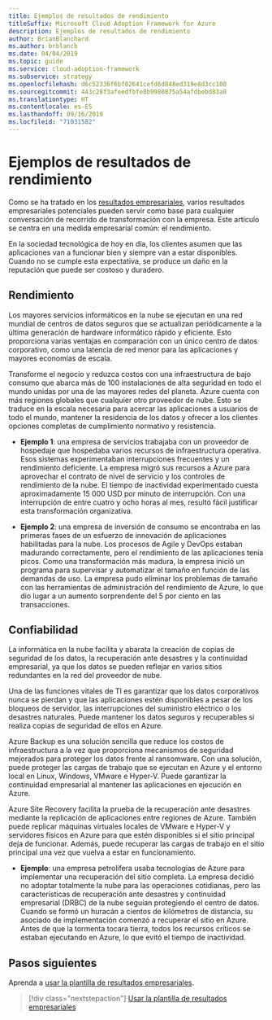 ```yaml
---
title: Ejemplos de resultados de rendimiento
titleSuffix: Microsoft Cloud Adoption Framework for Azure
description: Ejemplos de resultados de rendimiento
author: BrianBlanchard
ms.author: brblanch
ms.date: 04/04/2019
ms.topic: guide
ms.service: cloud-adoption-framework
ms.subservice: strategy
ms.openlocfilehash: d6c52336f6bf02641cefd6d848ed319e8d3cc100
ms.sourcegitcommit: 443c28f3afeedfbfe8b9980875a54afdbebd83a8
ms.translationtype: HT
ms.contentlocale: es-ES
ms.lasthandoff: 09/16/2019
ms.locfileid: "71031582"
---
```

# <a name="examples-of-performance-outcomes"></a>Ejemplos de resultados de rendimiento

Como se ha tratado en los [resultados empresariales](./index.md), varios resultados empresariales potenciales pueden servir como base para cualquier conversación de recorrido de transformación con la empresa. Este artículo se centra en una medida empresarial común: el rendimiento.

En la sociedad tecnológica de hoy en día, los clientes asumen que las aplicaciones van a funcionar bien y siempre van a estar disponibles. Cuando no se cumple esta expectativa, se produce un daño en la reputación que puede ser costoso y duradero.

## <a name="performance"></a>Rendimiento

Los mayores servicios informáticos en la nube se ejecutan en una red mundial de centros de datos seguros que se actualizan periódicamente a la última generación de hardware informático rápido y eficiente. Esto proporciona varias ventajas en comparación con un único centro de datos corporativo, como una latencia de red menor para las aplicaciones y mayores economías de escala.

Transforme el negocio y reduzca costos con una infraestructura de bajo consumo que abarca más de 100 instalaciones de alta seguridad en todo el mundo unidas por una de las mayores redes del planeta. Azure cuenta con más regiones globales que cualquier otro proveedor de nube. Esto se traduce en la escala necesaria para acercar las aplicaciones a usuarios de todo el mundo, mantener la residencia de los datos y ofrecer a los clientes opciones completas de cumplimiento normativo y resistencia.

- **Ejemplo 1**: una empresa de servicios trabajaba con un proveedor de hospedaje que hospedaba varios recursos de infraestructura operativa. Esos sistemas experimentaban interrupciones frecuentes y un rendimiento deficiente. La empresa migró sus recursos a Azure para aprovechar el contrato de nivel de servicio y los controles de rendimiento de la nube. El tiempo de inactividad experimentado cuesta aproximadamente 15 000 USD por minuto de interrupción. Con una interrupción de entre cuatro y ocho horas al mes, resultó fácil justificar esta transformación organizativa.

- **Ejemplo 2**: una empresa de inversión de consumo se encontraba en las primeras fases de un esfuerzo de innovación de aplicaciones habilitadas para la nube. Los procesos de Agile y DevOps estaban madurando correctamente, pero el rendimiento de las aplicaciones tenía picos. Como una transformación más madura, la empresa inició un programa para supervisar y automatizar el tamaño en función de las demandas de uso. La empresa pudo eliminar los problemas de tamaño con las herramientas de administración del rendimiento de Azure, lo que dio lugar a un aumento sorprendente del 5 por ciento en las transacciones.

## <a name="reliability"></a>Confiabilidad

La informática en la nube facilita y abarata la creación de copias de seguridad de los datos, la recuperación ante desastres y la continuidad empresarial, ya que los datos se pueden reflejar en varios sitios redundantes en la red del proveedor de nube.

Una de las funciones vitales de TI es garantizar que los datos corporativos nunca se pierdan y que las aplicaciones estén disponibles a pesar de los bloqueos de servidor, las interrupciones del suministro eléctrico o los desastres naturales. Puede mantener los datos seguros y recuperables si realiza copias de seguridad de ellos en Azure.

Azure Backup es una solución sencilla que reduce los costos de infraestructura a la vez que proporciona mecanismos de seguridad mejorados para proteger los datos frente al ransomware. Con una solución, puede proteger las cargas de trabajo que se ejecutan en Azure y el entorno local en Linux, Windows, VMware e Hyper-V. Puede garantizar la continuidad empresarial al mantener las aplicaciones en ejecución en Azure.

Azure Site Recovery facilita la prueba de la recuperación ante desastres mediante la replicación de aplicaciones entre regiones de Azure. También puede replicar máquinas virtuales locales de VMware e Hyper-V y servidores físicos en Azure para que estén disponibles si el sitio principal deja de funcionar. Además, puede recuperar las cargas de trabajo en el sitio principal una vez que vuelva a estar en funcionamiento.

- **Ejemplo**: una empresa petrolífera usaba tecnologías de Azure para implementar una recuperación del sitio completa. La empresa decidió no adoptar totalmente la nube para las operaciones cotidianas, pero las características de recuperación ante desastres y continuidad empresarial (DRBC) de la nube seguían protegiendo el centro de datos. Cuando se formó un huracán a cientos de kilómetros de distancia, su asociado de implementación comenzó a recuperar el sitio en Azure. Antes de que la tormenta tocara tierra, todos los recursos críticos se estaban ejecutando en Azure, lo que evitó el tiempo de inactividad.

## <a name="next-steps"></a>Pasos siguientes

Aprenda a [usar la plantilla de resultados empresariales](./business-outcome-template.md).

> [!div class="nextstepaction"]
> [Usar la plantilla de resultados empresariales](./business-outcome-template.md)
